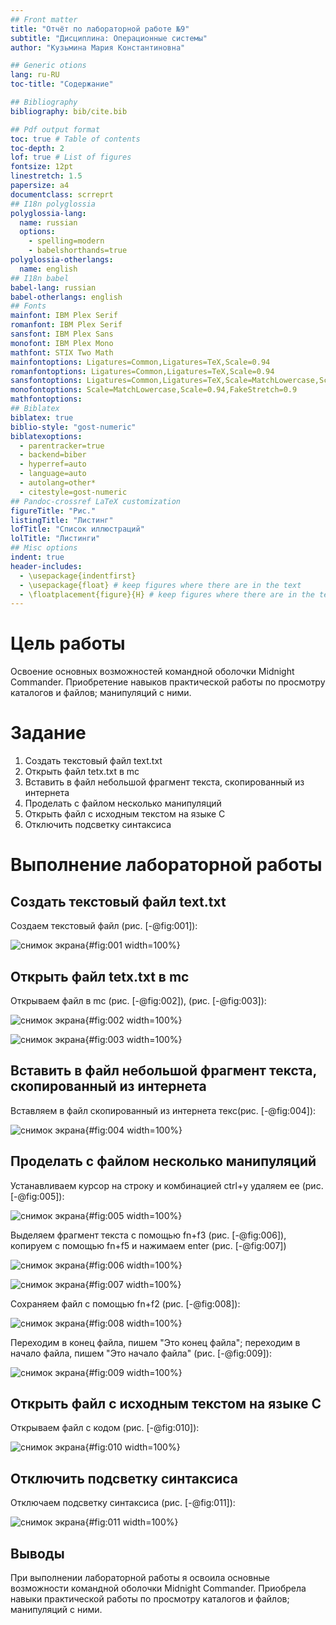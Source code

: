 ```yaml
---
## Front matter
title: "Отчёт по лабораторной работе №9"
subtitle: "Дисциплина: Операционные системы"
author: "Кузьмина Мария Константиновна"

## Generic otions
lang: ru-RU
toc-title: "Содержание"

## Bibliography
bibliography: bib/cite.bib

## Pdf output format
toc: true # Table of contents
toc-depth: 2
lof: true # List of figures
fontsize: 12pt
linestretch: 1.5
papersize: a4
documentclass: scrreprt
## I18n polyglossia
polyglossia-lang:
  name: russian
  options:
	- spelling=modern
	- babelshorthands=true
polyglossia-otherlangs:
  name: english
## I18n babel
babel-lang: russian
babel-otherlangs: english
## Fonts
mainfont: IBM Plex Serif
romanfont: IBM Plex Serif
sansfont: IBM Plex Sans
monofont: IBM Plex Mono
mathfont: STIX Two Math
mainfontoptions: Ligatures=Common,Ligatures=TeX,Scale=0.94
romanfontoptions: Ligatures=Common,Ligatures=TeX,Scale=0.94
sansfontoptions: Ligatures=Common,Ligatures=TeX,Scale=MatchLowercase,Scale=0.94
monofontoptions: Scale=MatchLowercase,Scale=0.94,FakeStretch=0.9
mathfontoptions:
## Biblatex
biblatex: true
biblio-style: "gost-numeric"
biblatexoptions:
  - parentracker=true
  - backend=biber
  - hyperref=auto
  - language=auto
  - autolang=other*
  - citestyle=gost-numeric
## Pandoc-crossref LaTeX customization
figureTitle: "Рис."
listingTitle: "Листинг"
lofTitle: "Список иллюстраций"
lolTitle: "Листинги"
## Misc options
indent: true
header-includes:
  - \usepackage{indentfirst}
  - \usepackage{float} # keep figures where there are in the text
  - \floatplacement{figure}{H} # keep figures where there are in the text
---
```


# Цель работы

Освоение основных возможностей командной оболочки Midnight Commander. Приобретение навыков практической работы по просмотру каталогов и файлов; манипуляций с ними.


# Задание


1. Создать текстовый файл text.txt
2. Открыть файл tetx.txt в mc
3. Вставить в файл небольшой фрагмент текста, скопированный из интернета
4. Проделать с файлом несколько манипуляций
5. Открыть файл с исходным текстом на языке С
6. Отключить подсветку синтаксиса



# Выполнение лабораторной работы

## Создать текстовый файл text.txt
Создаем текстовый файл (рис. [-@fig:001]):

![снимок экрана](image/1.png){#fig:001 width=100%}


## Открыть файл tetx.txt в mc

Открываем файл в mc (рис. [-@fig:002]), (рис. [-@fig:003]):

![снимок экрана](image/2.png){#fig:002 width=100%}

![снимок экрана](image/3.png){#fig:003 width=100%}

## Вставить в файл небольшой фрагмент текста, скопированный из интернета

Вставляем в файл скопированный из интернета текс(рис. [-@fig:004]):

![снимок экрана](image/4.png){#fig:004 width=100%}

## Проделать с файлом несколько манипуляций

Устанавливаем курсор на строку и комбинацией ctrl+y удаляем ее (рис. [-@fig:005]):

![снимок экрана](image/5.png){#fig:005 width=100%}

Выделяем фрагмент текста с помощью fn+f3 (рис. [-@fig:006]), копируем с помощью fn+f5 и нажимаем enter (рис. [-@fig:007])

![снимок экрана](image/6.png){#fig:006 width=100%}

![снимок экрана](image/7.png){#fig:007 width=100%}

Cохраняем файл с помощью fn+f2 (рис. [-@fig:008]):

![снимок экрана](image/8.png){#fig:008 width=100%}

Переходим в конец файла, пишем "Это конец файла"; переходим в начало файла, пишем "Это начало файла" (рис. [-@fig:009]):

![снимок экрана](image/9.png){#fig:009 width=100%}


## Открыть файл с исходным текстом на языке С

Открываем файл с кодом (рис. [-@fig:010]):

![снимок экрана](image/10.png){#fig:010 width=100%}

## Отключить подсветку синтаксиса

Отключаем подсветку синтаксиса (рис. [-@fig:011]):

![снимок экрана](image/11.png){#fig:011 width=100%}


## Выводы
При выполнении лабораторной работы я освоила основные возможности командной оболочки Midnight Commander. Приобрела навыки практической работы по просмотру каталогов и файлов; манипуляций с ними.